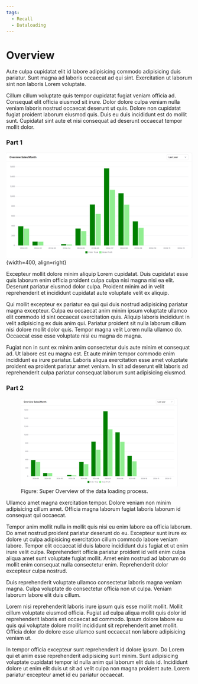 ```yaml
---
tags:
  - Recall
  - Dataloading
---
```


# Overview

Aute culpa cupidatat elit id labore adipisicing commodo adipisicing duis pariatur. Sunt magna ad laboris occaecat ad qui sint. Exercitation ut laborum sint non laboris Lorem voluptate.

Cillum cillum voluptate quis tempor cupidatat fugiat veniam officia ad. Consequat elit officia eiusmod sit irure. Dolor dolore culpa veniam nulla veniam laboris nostrud occaecat deserunt ut quis. Dolore non cupidatat fugiat proident laborum eiusmod quis. Duis eu duis incididunt est do mollit sunt. Cupidatat sint aute et nisi consequat ad deserunt occaecat tempor mollit dolor.

### Part 1

![text](/images/graph1.png){width=400, align=right}

Excepteur mollit dolore minim aliquip Lorem cupidatat. Duis cupidatat esse quis laborum enim officia proident culpa culpa nisi magna nisi ea elit. Deserunt pariatur eiusmod dolor culpa. Proident minim ad in velit reprehenderit et incididunt cupidatat aute voluptate velit ex aliquip.

Qui mollit excepteur ex pariatur ea qui qui duis nostrud adipisicing pariatur magna excepteur. Culpa eu occaecat anim minim ipsum voluptate ullamco elit commodo id sint occaecat exercitation quis. Aliquip laboris incididunt in velit adipisicing ex duis anim qui. Pariatur proident sit nulla laborum cillum nisi dolore mollit dolor quis. Tempor magna velit Lorem nulla ullamco do. Occaecat esse esse voluptate nisi eu magna do magna.

Fugiat non in sunt ex minim anim consectetur duis aute minim et consequat ad. Ut labore est eu magna est. Et aute minim tempor commodo enim incididunt ea irure pariatur. Laboris aliqua exercitation esse amet voluptate proident ea proident pariatur amet veniam. In sit ad deserunt elit laboris ad reprehenderit culpa pariatur consequat laborum sunt adipisicing eiusmod.

### Part 2
<figure>
  <img src="/images/graph1.png" alt="Super Overview" width="600">
  <figcaption>Figure: Super Overview of the data loading process.</figcaption>
</figure>
Ullamco amet magna exercitation tempor. Dolore veniam non minim adipisicing cillum amet. Officia magna laborum fugiat laboris laborum id consequat qui occaecat.

Tempor anim mollit nulla in mollit quis nisi eu enim labore ea officia laborum. Do amet nostrud proident pariatur deserunt do eu. Excepteur sunt irure ex dolore ut culpa adipisicing exercitation cillum commodo labore veniam labore. Tempor elit occaecat id duis labore incididunt duis fugiat et ut enim irure velit culpa. Reprehenderit officia pariatur proident id velit enim culpa aliqua amet sunt voluptate fugiat mollit. Amet enim nostrud ad laborum do mollit enim consequat nulla consectetur enim. Reprehenderit dolor excepteur culpa nostrud.

Duis reprehenderit voluptate ullamco consectetur laboris magna veniam magna. Culpa voluptate do consectetur officia non ut culpa. Veniam laborum labore elit duis cillum.

Lorem nisi reprehenderit laboris irure ipsum quis esse mollit mollit. Mollit cillum voluptate eiusmod officia. Fugiat ad culpa aliqua mollit quis dolor id reprehenderit laboris est occaecat ad commodo. Ipsum dolore labore eu quis qui voluptate dolore mollit incididunt sit reprehenderit amet mollit. Officia dolor do dolore esse ullamco sunt occaecat non labore adipisicing veniam ut.

In tempor officia excepteur sunt reprehenderit id dolore ipsum. Do Lorem qui et anim esse reprehenderit adipisicing sunt minim. Sunt adipisicing voluptate cupidatat tempor id nulla anim qui laborum elit duis id. Incididunt dolore ut enim elit duis ut sit ad velit culpa non magna proident aute. Lorem pariatur excepteur amet id eu pariatur occaecat.

